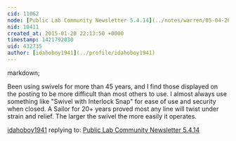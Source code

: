```yaml
---
cid: 11062
node: [Public Lab Community Newsletter 5.4.14](../notes/warren/05-04-2014/public-lab-community-newsletter-5-4-14)
nid: 10411
created_at: 2015-01-20 22:13:50 +0000
timestamp: 1421792030
uid: 432735
author: [idahoboy1941](../profile/idahoboy1941)
---
```


markdown;

Been using swivels for more than 45 years, and I find those displayed on the posting to be more difficult than most others to use.  I almost always use something like "Swivel with Interlock Snap" for ease of use and security when closed.  A Sailor for 20+ years proved most any line will twist under strain and relief.  The larger the swivel the more easily it operates.

[idahoboy1941](../profile/idahoboy1941) replying to: [Public Lab Community Newsletter 5.4.14](../notes/warren/05-04-2014/public-lab-community-newsletter-5-4-14)

